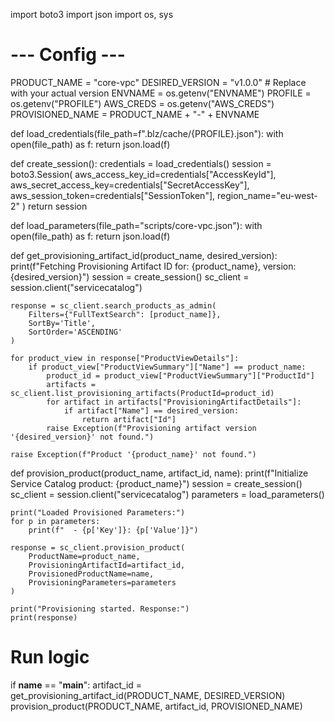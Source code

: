 import boto3
import json
import os, sys

# --- Config ---
PRODUCT_NAME = "core-vpc"
DESIRED_VERSION = "v1.0.0"  # Replace with your actual version
ENVNAME = os.getenv("ENVNAME")
PROFILE = os.getenv("PROFILE")
AWS_CREDS = os.getenv("AWS_CREDS")
PROVISIONED_NAME = PRODUCT_NAME + "-" + ENVNAME

def load_credentials(file_path=f".blz/cache/{PROFILE}.json"):
    with open(file_path) as f:
        return json.load(f)

def create_session():
    credentials = load_credentials()
    session = boto3.Session(
        aws_access_key_id=credentials["AccessKeyId"],
        aws_secret_access_key=credentials["SecretAccessKey"],
        aws_session_token=credentials["SessionToken"],
        region_name="eu-west-2"
    )
    return session

def load_parameters(file_path="scripts/core-vpc.json"):
    with open(file_path) as f:
        return json.load(f)

def get_provisioning_artifact_id(product_name, desired_version):
    print(f"Fetching Provisioning Artifact ID for: {product_name}, version: {desired_version}")
    session = create_session()
    sc_client = session.client("servicecatalog")

    response = sc_client.search_products_as_admin(
        Filters={"FullTextSearch": [product_name]},
        SortBy='Title',
        SortOrder='ASCENDING'
    )

    for product_view in response["ProductViewDetails"]:
        if product_view["ProductViewSummary"]["Name"] == product_name:
            product_id = product_view["ProductViewSummary"]["ProductId"]
            artifacts = sc_client.list_provisioning_artifacts(ProductId=product_id)
            for artifact in artifacts["ProvisioningArtifactDetails"]:
                if artifact["Name"] == desired_version:
                    return artifact["Id"]
            raise Exception(f"Provisioning artifact version '{desired_version}' not found.")
    
    raise Exception(f"Product '{product_name}' not found.")

def provision_product(product_name, artifact_id, name):
    print(f"Initialize Service Catalog product: {product_name}")
    session = create_session()
    sc_client = session.client("servicecatalog")
    parameters = load_parameters()

    print("Loaded Provisioned Parameters:")
    for p in parameters:
        print(f"  - {p['Key']}: {p['Value']}")

    response = sc_client.provision_product(
        ProductName=product_name,
        ProvisioningArtifactId=artifact_id,
        ProvisionedProductName=name,
        ProvisioningParameters=parameters
    )

    print("Provisioning started. Response:")
    print(response)

# Run logic
if __name__ == "__main__":
    artifact_id = get_provisioning_artifact_id(PRODUCT_NAME, DESIRED_VERSION)
    provision_product(PRODUCT_NAME, artifact_id, PROVISIONED_NAME)
